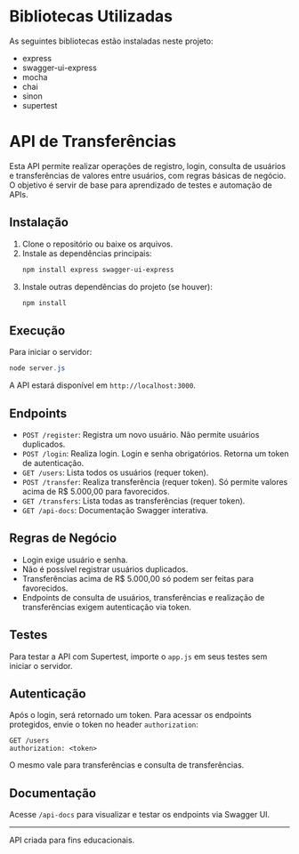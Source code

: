 # Bibliotecas Utilizadas

As seguintes bibliotecas estão instaladas neste projeto:

- express
- swagger-ui-express
- mocha
- chai
- sinon
- supertest

# API de Transferências

Esta API permite realizar operações de registro, login, consulta de usuários e transferências de valores entre usuários, com regras básicas de negócio. O objetivo é servir de base para aprendizado de testes e automação de APIs.

## Instalação

1. Clone o repositório ou baixe os arquivos.
2. Instale as dependências principais:
   ```powershell
   npm install express swagger-ui-express
   ```
3. Instale outras dependências do projeto (se houver):
   ```powershell
   npm install
   ```

## Execução

Para iniciar o servidor:
```powershell
node server.js
```
A API estará disponível em `http://localhost:3000`.

## Endpoints

* `POST /register`: Registra um novo usuário. Não permite usuários duplicados.
* `POST /login`: Realiza login. Login e senha obrigatórios. Retorna um token de autenticação.
* `GET /users`: Lista todos os usuários (requer token).
* `POST /transfer`: Realiza transferência (requer token). Só permite valores acima de R$ 5.000,00 para favorecidos.
* `GET /transfers`: Lista todas as transferências (requer token).
* `GET /api-docs`: Documentação Swagger interativa.

## Regras de Negócio

* Login exige usuário e senha.
* Não é possível registrar usuários duplicados.
* Transferências acima de R$ 5.000,00 só podem ser feitas para favorecidos.
* Endpoints de consulta de usuários, transferências e realização de transferências exigem autenticação via token.

## Testes

Para testar a API com Supertest, importe o `app.js` em seus testes sem iniciar o servidor.

## Autenticação

Após o login, será retornado um token. Para acessar os endpoints protegidos, envie o token no header `authorization`:

```http
GET /users
authorization: <token>
```

O mesmo vale para transferências e consulta de transferências.

## Documentação

Acesse `/api-docs` para visualizar e testar os endpoints via Swagger UI.

---

API criada para fins educacionais.
